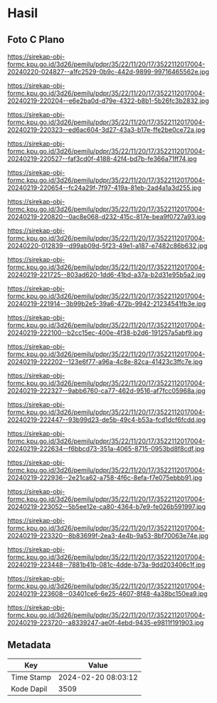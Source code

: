# Hasil

## Foto C Plano

https://sirekap-obj-formc.kpu.go.id/3d26/pemilu/pdpr/35/22/11/20/17/3522112017004-20240220-024827--a1fc2529-0b9c-442d-9899-99716465562e.jpg

https://sirekap-obj-formc.kpu.go.id/3d26/pemilu/pdpr/35/22/11/20/17/3522112017004-20240219-220204--e6e2ba0d-d79e-4322-b8b1-5b26fc3b2832.jpg

https://sirekap-obj-formc.kpu.go.id/3d26/pemilu/pdpr/35/22/11/20/17/3522112017004-20240219-220323--ed6ac604-3d27-43a3-b17e-ffe2be0ce72a.jpg

https://sirekap-obj-formc.kpu.go.id/3d26/pemilu/pdpr/35/22/11/20/17/3522112017004-20240219-220527--faf3cd0f-4188-42f4-bd7b-fe366a71ff74.jpg

https://sirekap-obj-formc.kpu.go.id/3d26/pemilu/pdpr/35/22/11/20/17/3522112017004-20240219-220654--fc24a29f-7f97-419a-81eb-2ad4a1a3d255.jpg

https://sirekap-obj-formc.kpu.go.id/3d26/pemilu/pdpr/35/22/11/20/17/3522112017004-20240219-220820--0ac8e068-d232-415c-817e-bea9f0727a93.jpg

https://sirekap-obj-formc.kpu.go.id/3d26/pemilu/pdpr/35/22/11/20/17/3522112017004-20240220-012839--d99ab09d-5f23-49e1-a187-e7482c86b632.jpg

https://sirekap-obj-formc.kpu.go.id/3d26/pemilu/pdpr/35/22/11/20/17/3522112017004-20240219-221725--803ad620-1dd6-41bd-a37a-b2d31e95b5a2.jpg

https://sirekap-obj-formc.kpu.go.id/3d26/pemilu/pdpr/35/22/11/20/17/3522112017004-20240219-221914--3b99b2e5-39a6-472b-9942-21234541fb3e.jpg

https://sirekap-obj-formc.kpu.go.id/3d26/pemilu/pdpr/35/22/11/20/17/3522112017004-20240219-222100--b2cc15ec-400e-4f38-b2d6-191257a5abf9.jpg

https://sirekap-obj-formc.kpu.go.id/3d26/pemilu/pdpr/35/22/11/20/17/3522112017004-20240219-222202--123e6f77-a96a-4c8e-82ca-41423c3ffc7e.jpg

https://sirekap-obj-formc.kpu.go.id/3d26/pemilu/pdpr/35/22/11/20/17/3522112017004-20240219-222327--9abb6760-ca77-462d-9516-af7fcc05968a.jpg

https://sirekap-obj-formc.kpu.go.id/3d26/pemilu/pdpr/35/22/11/20/17/3522112017004-20240219-222447--93b99d23-de5b-49c4-b53a-fcd1dcf6fcdd.jpg

https://sirekap-obj-formc.kpu.go.id/3d26/pemilu/pdpr/35/22/11/20/17/3522112017004-20240219-222634--f6bbcd73-351a-4065-8715-0953bd8f8cdf.jpg

https://sirekap-obj-formc.kpu.go.id/3d26/pemilu/pdpr/35/22/11/20/17/3522112017004-20240219-222936--2e21ca62-a758-4f6c-8efa-f7e075ebbb91.jpg

https://sirekap-obj-formc.kpu.go.id/3d26/pemilu/pdpr/35/22/11/20/17/3522112017004-20240219-223052--5b5ee12e-ca80-4364-b7e9-fe026b591997.jpg

https://sirekap-obj-formc.kpu.go.id/3d26/pemilu/pdpr/35/22/11/20/17/3522112017004-20240219-223320--8b83699f-2ea3-4e4b-9a53-8bf70063e74e.jpg

https://sirekap-obj-formc.kpu.go.id/3d26/pemilu/pdpr/35/22/11/20/17/3522112017004-20240219-223448--7881b41b-081c-4dde-b73a-9dd203406c1f.jpg

https://sirekap-obj-formc.kpu.go.id/3d26/pemilu/pdpr/35/22/11/20/17/3522112017004-20240219-223608--03401ce6-6e25-4607-8f48-4a38bc150ea9.jpg

https://sirekap-obj-formc.kpu.go.id/3d26/pemilu/pdpr/35/22/11/20/17/3522112017004-20240219-223720--a8339247-ae0f-4ebd-9435-e9811f191903.jpg


## Metadata

| Key        | Value               |
| ---------- | ------------------- |
| Time Stamp | 2024-02-20 08:03:12 |
| Kode Dapil | 3509                |



